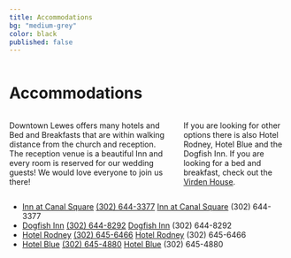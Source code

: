 ```yaml
---
title: Accommodations
bg: "medium-grey"
color: black
published: false
---
```

<div class="row">
    
  <div class="small-12 large-12 columns hotel">
    <h1>Accommodations</h1>
  </div>

  <div class="small-12 large-5 large-offset-1 columns">
    <p>Downtown Lewes offers many hotels and Bed and Breakfasts that are within walking distance from
     the church and reception. The reception venue is a beautiful Inn and every room is reserved for our 
     wedding guests!  We would love everyone to join us there!</p>
     <p>If you are looking for other options there 
     is also Hotel Rodney, Hotel Blue and the Dogfish Inn.  If you are looking for a bed and breakfast, 
     check out the <a href="http://www.virdenhouse.com/" target="_blank">Virden House</a>.</p>
  </div>
  <div class="small-12 large-4 end columns hotel">
    <ul>
      <li>
        <span class="small-12 hide-for-medium-up">
          <a href="http://www.theinnatcanalsquare.com/" target="_blank">Inn at Canal Square</a> 
          <a href="tel:3026443377">(302) 644-3377</a>          
        </span>
        <span class="large-12 hide-for-small">
          <a href="http://www.theinnatcanalsquare.com/" target="_blank">Inn at Canal Square</a> (302) 644-3377
        </span>
      </li>
      <li>
        <span class="small-12 hide-for-medium-up">
          <a href="http://www.dogfishinn.com/" target="_blank">Dogfish Inn</a>
          <a href="tel:3026448292">(302) 644-8292</a>
        </span>
        <span class="large-12 hide-for-small">
          <a href="http://www.dogfishinn.com/" target="_blank">Dogfish Inn</a> (302) 644-8292
        </span>
      </li>
      <li>
        <span class="small-12 hide-for-medium-up">
          <a href="http://www.hotelrodneydelaware.com/" target="_blank">Hotel Rodney</a> 
          <a href="tel:3026456466">(302) 645-6466</a>
        </span>
        <span class="large-12 hide-for-small">
          <a href="http://www.hotelrodneydelaware.com/" target="_blank">Hotel Rodney</a> (302) 645-6466
        </span>
      </li>
      <li>
        <span class="hide-for-medium-up">
          <a href="http://www.hotelblue.info/" target="_blank">Hotel Blue</a> 
          <a href="tel:3026454880">(302) 645-4880</a>
        </span>
        <span class="hide-for-small">
          <a href="http://www.hotelblue.info/" target="_blank">Hotel Blue</a> (302) 645-4880
        </span>
      </li>
    </ul>
  </div>
</div>
